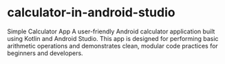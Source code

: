 # calculator-in-android-studio
Simple Calculator App A user-friendly Android calculator application built using Kotlin and Android Studio. This app is designed for performing basic arithmetic operations and demonstrates clean, modular code practices for beginners and developers.
